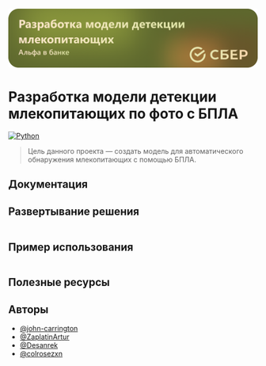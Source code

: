 ![Title Image](https://github.com/john-carrington/sber-animals-detection/blob/main/.git-images/title_repo.png)


# Разработка модели детекции млекопитающих по фото с БПЛА

[![Python](https://img.shields.io/pypi/pyversions/tensorflow.svg)](https://www.python.org/downloads/)

> Цель данного проекта — создать модель для автоматического обнаружения млекопитающих с помощью БПЛА.


## Документация




## Развертывание решения

```

```


## Пример использования

```

```


## Полезные ресурсы

## Авторы

- [@john-carrington](https://github.com/john-carrington)
- [@ZaplatinArtur](https://github.com/ZaplatinArtur)
- [@Desanrek](https://github.com/Desanrek)
- [@colrosezxn](https://github.com/colrosezxn)


